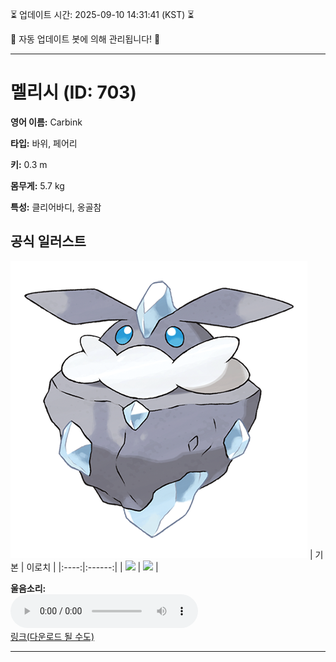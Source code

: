
⏳ 업데이트 시간: 2025-09-10 14:31:41 (KST) ⏳

🤖 자동 업데이트 봇에 의해 관리됩니다! 🤖

---

# 멜리시 (ID: 703)
**영어 이름:** Carbink

**타입:** 바위, 페어리

**키:** 0.3 m

**몸무게:** 5.7 kg

**특성:** 클리어바디, 옹골참

## 공식 일러스트
![](https://raw.githubusercontent.com/PokeAPI/sprites/master/sprites/pokemon/other/official-artwork/703.png)
| 기본 | 이로치 |
|:----:|:------:|
| <img src="http://play.pokemonshowdown.com/sprites/ani/carbink.gif" width="200"> | <img src="http://play.pokemonshowdown.com/sprites/ani-shiny/carbink.gif" width="200"> |

**울음소리:**<br><audio controls src="https://raw.githubusercontent.com/PokeAPI/cries/main/cries/pokemon/latest/703.ogg"></audio><br> [링크(다운로드 될 수도)](https://raw.githubusercontent.com/PokeAPI/cries/main/cries/pokemon/latest/703.ogg)


---
